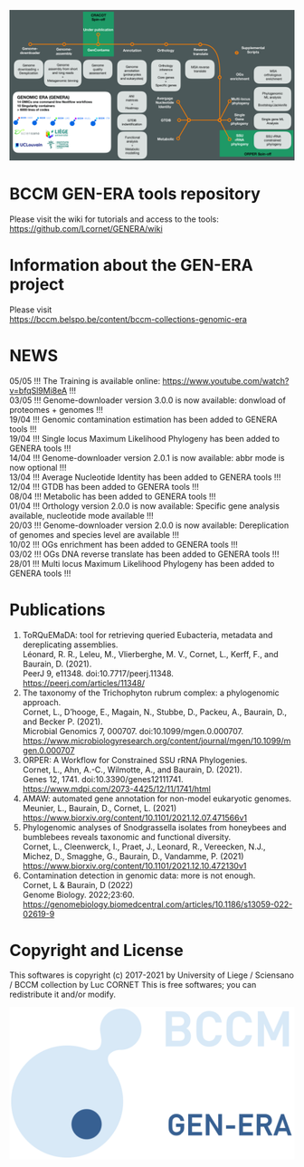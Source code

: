 
![pips](https://github.com/Lcornet/GENERA/blob/main/images/GENERA-pips.png)

# BCCM GEN-ERA tools repository

Please visit the wiki for tutorials and access to the tools:
https://github.com/Lcornet/GENERA/wiki  

# Information about the GEN-ERA project
Please visit  
https://bccm.belspo.be/content/bccm-collections-genomic-era  

# NEWS
05/05 !!!  The Training is available online: https://www.youtube.com/watch?v=bfqSl9Mi8eA !!!  
03/05 !!!  Genome-downloader version 3.0.0 is now available: donwload of proteomes + genomes !!!    
19/04 !!!  Genomic contamination estimation has been added to GENERA tools !!!  
19/04 !!!  Single locus Maximum Likelihood Phylogeny has been added to GENERA tools !!!  
14/04 !!!  Genome-downloader version 2.0.1 is now available: abbr mode is now optional !!!  
13/04 !!!  Average Nucleotide Identity has been added to GENERA tools !!!
12/04 !!!  GTDB has been added to GENERA tools !!!  
08/04 !!!  Metabolic has been added to GENERA tools !!!  
01/04 !!!  Orthology version 2.0.0 is now available: Specific gene analysis available, nucleotide mode available !!!  
20/03 !!!  Genome-downloader version 2.0.0 is now available: Dereplication of genomes and species level are available !!!  
10/02 !!!  OGs enrichment has been added to GENERA tools !!!  
03/02 !!!  OGs DNA reverse translate has been added to GENERA tools !!!  
28/01 !!!  Multi locus Maximum Likelihood Phylogeny has been added to GENERA tools !!!

# Publications
1. ToRQuEMaDA: tool for retrieving queried Eubacteria, metadata and dereplicating assemblies.  
   Léonard, R. R., Leleu, M., Vlierberghe, M. V., Cornet, L., Kerff, F., and Baurain, D. (2021).  
   PeerJ 9, e11348. doi:10.7717/peerj.11348.  
   https://peerj.com/articles/11348/  
2. The taxonomy of the Trichophyton rubrum complex: a phylogenomic approach.  
   Cornet, L., D’hooge, E., Magain, N., Stubbe, D., Packeu, A., Baurain, D., and Becker P. (2021).  
   Microbial Genomics 7, 000707. doi:10.1099/mgen.0.000707.  
   https://www.microbiologyresearch.org/content/journal/mgen/10.1099/mgen.0.000707  
3. ORPER: A Workflow for Constrained SSU rRNA Phylogenies.  
   Cornet, L., Ahn, A.-C., Wilmotte, A., and Baurain, D. (2021).  
   Genes 12, 1741. doi:10.3390/genes12111741.  
   https://www.mdpi.com/2073-4425/12/11/1741/html  
4. AMAW: automated gene annotation for non-model eukaryotic genomes.  
   Meunier, L., Baurain, D., Cornet, L. (2021)  
   https://www.biorxiv.org/content/10.1101/2021.12.07.471566v1  
5. Phylogenomic analyses of Snodgrassella isolates from honeybees and bumblebees reveals taxonomic and functional diversity.  
   Cornet, L.,  Cleenwerck, I., Praet, J., Leonard, R., Vereecken, N.J., Michez, D., Smagghe, G., Baurain, D., Vandamme, P. (2021)  
   https://www.biorxiv.org/content/10.1101/2021.12.10.472130v1  
6. Contamination detection in genomic data: more is not enough.   
   Cornet, L & Baurain, D (2022)   
   Genome Biology. 2022;23:60.  
   https://genomebiology.biomedcentral.com/articles/10.1186/s13059-022-02619-9  

# Copyright and License

This softwares is copyright (c) 2017-2021 by University of Liege / Sciensano / BCCM collection by Luc CORNET
This is free softwares; you can redistribute it and/or modify.

![BCCM](https://github.com/Lcornet/GENERA/blob/main/images/GENERA-logo.png)  
